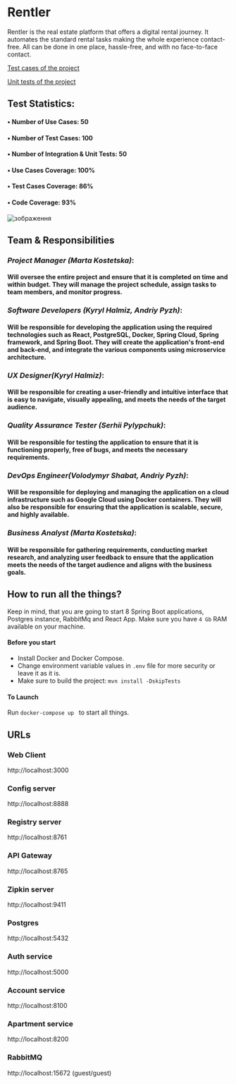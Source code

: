 # Rentler

Rentler is the real estate platform that offers a digital rental journey. It automates the standard rental tasks making the whole experience contact-free. All can be done in one place, hassle-free, and with no face-to-face contact.

[Test cases of the project](https://docs.google.com/spreadsheets/d/1YDGwxj543iDSMHPe9lNDTit0GaqMy7Y3bvujBlHNykI/edit?usp=sharing)

[Unit tests of the project](https://drive.google.com/drive/u/0/folders/1IlkSEX9BKGGDQYbRABi4uRJnWFL2S7JC)

## Test Statistics:
#### • Number of Use Cases: 50 
#### • Number of Test Cases: 100 
#### • Number of Integration & Unit Tests: 50 
#### • Use Cases Coverage: 100% 
#### • Test Cases Coverage: 86%
#### • Code Coverage: 93%
![зображення](https://user-images.githubusercontent.com/127091754/233082350-4395b2f2-b0b1-4c95-a2f9-0e7e28f57342.png)

## Team & Responsibilities 
### ***Project Manager (Marta Kostetska)***:
#### Will oversee the entire project and ensure that it is completed on time and within budget. They will manage the project schedule, assign tasks to team members, and monitor progress. 
### ***Software Developers (Kyryl Halmiz, Andriy Pyzh)***: 
#### Will be responsible for developing the application using the required technologies such as React, PostgreSQL, Docker, Spring Cloud, Spring framework, and Spring Boot. They will create the application's front-end and back-end, and integrate the various components using microservice architecture. 
### ***UX Designer(Kyryl Halmiz)***:
#### Will be responsible for creating a user-friendly and intuitive interface that is easy to navigate, visually appealing, and meets the needs of the target audience. 
### ***Quality Assurance Tester (Serhii Pylypchuk)***: 
#### Will be responsible for testing the application to ensure that it is functioning properly, free of bugs, and meets the necessary requirements. 
### ***DevOps Engineer(Volodymyr Shabat, Andriy Pyzh)***: 
#### Will be responsible for deploying and managing the application on a cloud infrastructure such as Google Cloud using Docker containers. They will also be responsible for ensuring that the application is scalable, secure, and highly available. 
### ***Business Analyst (Marta Kostetska)***: 
#### Will be responsible for gathering requirements, conducting market research, and analyzing user feedback to ensure that the application meets the needs of the target audience and aligns with the business goals.

## How to run all the things?

Keep in mind, that you are going to start 8 Spring Boot applications, Postgres instance, RabbitMq and React App. 
Make sure you have `4 Gb` RAM available on your machine.

#### Before you start
- Install Docker and Docker Compose.
- Change environment variable values in `.env` file for more security or leave it as it is.
- Make sure to build the project: `mvn install -DskipTests`

#### To Launch
Run `docker-compose up ` to start all things.





## URLs

### Web Client

http://localhost:3000

### Config server

http://localhost:8888

### Registry server

http://localhost:8761

### API Gateway

http://localhost:8765

### Zipkin server

http://localhost:9411

### Postgres

http://localhost:5432

### Auth service

http://localhost:5000

### Account service

http://localhost:8100

### Apartment service

http://localhost:8200

### RabbitMQ

http://localhost:15672 (guest/guest)
